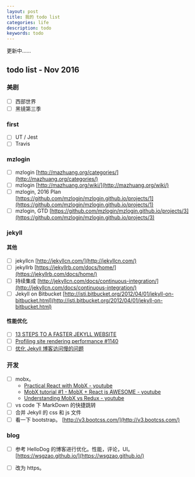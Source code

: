 ```yaml
---
layout: post
title: 我的 todo list
categories: life
description: todo
keywords: todo
---
```


更新中……

## todo list - Nov 2016

### 美剧

- [ ] 西部世界
- [ ] 黑镜第三季

### first

- [ ] UT / Jest
- [ ] Travis

### mzlogin

- [ ] mzlogin [http://mazhuang.org/categories/](http://mazhuang.org/categories/)
- [ ] mzlogin [http://mazhuang.org/wiki/](http://mazhuang.org/wiki/)
- [ ] mzlogin, 2016 Plan [https://github.com/mzlogin/mzlogin.github.io/projects/1](https://github.com/mzlogin/mzlogin.github.io/projects/1)
- [ ] mzlogin, GTD [https://github.com/mzlogin/mzlogin.github.io/projects/3](https://github.com/mzlogin/mzlogin.github.io/projects/3)

### jekyll

#### 其他

- [ ] jekyllcn [http://jekyllcn.com/](http://jekyllcn.com/)
- [ ] jekyllrb [https://jekyllrb.com/docs/home/](https://jekyllrb.com/docs/home/)
- [ ] 持续集成 [http://jekyllcn.com/docs/continuous-integration/](http://jekyllcn.com/docs/continuous-integration/)
- [ ] Jekyll on Bitbucket [http://isti.bitbucket.org/2012/04/01/jekyll-on-bitbucket.html](http://isti.bitbucket.org/2012/04/01/jekyll-on-bitbucket.html)

#### 性能优化

- [ ] [13 STEPS TO A FASTER JEKYLL WEBSITE](https://wiredcraft.com/blog/make-jekyll-fast/)
- [ ] [Profiling site rendering performance #1140](https://github.com/jekyll/jekyll/issues/1140)
- [ ] [优化 Jekyll 博客访问慢的问题](http://9leg.com/other/2015/01/15/optimization-of-jekyll-blog-access-slow-problem.html)

### 开发

- [ ] mobx。
    - [Practical React with MobX - youtube](https://www.youtube.com/watch?v=XGwuM_u7UeQ)
    - [MobX tutorial #1 - MobX + React is AWESOME - youtube](https://www.youtube.com/watch?v=_q50BXqkAfI)
    - [Understanding MobX vs Redux - youtube](https://www.youtube.com/watch?v=83v8cdvGfeA)
- [ ] vs code 下 MarkDown 的快捷跳转
- [ ] 合并 Jekyll 的 css 和 js 文件
- [ ] 看一下 bootstrap。 [http://v3.bootcss.com/](http://v3.bootcss.com/)

### blog

- [ ] 参考 HelloDog 的博客进行优化。性能，评论，UI。[https://wsgzao.github.io/](https://wsgzao.github.io/)
- [ ] 改为 https。 






 